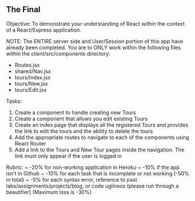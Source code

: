 The Final
--------------

Objective:
  To demonstrate your understanding of React within the context of a React/Express application.

NOTE:
  The ENTIRE server side and User/Session portion of this app have already been completed. You are to ONLY work within the following files within the client/src/components directory:
  - Routes.jsx
  - shared/Nav.jsx
  - tours/Index.jsx
  - tours/New.jsx
  - tours/Edit.jsx

Tasks:
  1) Create a component to handle creating new Tours
  2) Create a component that allows you edit existing Tours
  3) Create an index page that displays all the registered Tours and provides
     the link to edit the tours and the ability to delete the tours
  4) Add the appropriate routes to navigate to each of the components using
     React Router
  5) Add a link to the Tours and New Tour pages inside the navigation. The link
     must only appear if the user is logged in

Rubric:
  ~ -20% for non-working application in Heroku
  ~ -10% if the app isn't in Github
  ~ -10% for each task that is incomplete or not working (-50% in total)
  ~ -5% for each syntax error, reference to past
    labs/assignments/projects/blog, or code ugliness (please run through
    a beautifier) (Maximum loss is -30%)